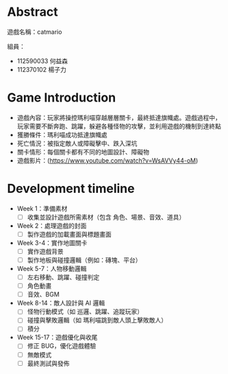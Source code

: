 # Abstract

遊戲名稱：catmario

組員：

- 112590033 何益森
- 112370102 楊子力

# Game Introduction

- 遊戲內容：玩家將操控瑪利喵穿越層層關卡，最終抵達旗幟處。遊戲過程中，玩家需要不斷奔跑、跳躍，躲避各種怪物的攻擊，並利用遊戲的機制到達終點
- 獲勝條件：瑪利喵成功抵達旗幟處
- 死亡情況：被指定敵人或障礙擊中、跌入深坑
- 關卡情形：每個關卡都有不同的地圖設計、障礙物
- 遊戲影片：(https://www.youtube.com/watch?v=WsAVVy44-oM)

# Development timeline

- Week 1：準備素材
  - [ ] 收集並設計遊戲所需素材（包含 角色、場景、音效、道具）

- Week 2：處理遊戲的封面
  - [ ] 製作遊戲的加載畫面與標題畫面

- Week 3-4：實作地圖關卡
  - [ ] 實作遊戲背景
  - [ ] 製作地板與碰撞邏輯（例如：磚塊、平台）

- Week 5-7：人物移動邏輯
  - [ ] 左右移動、跳躍、碰撞判定
  - [ ] 角色動畫
  - [ ] 音效、BGM

- Week 8-14：敵人設計與 AI 邏輯
  - [ ] 怪物行動模式（如 巡邏、跳躍、追蹤玩家）
  - [ ] 碰撞與擊敗邏輯（如 瑪利喵跳到敵人頭上擊敗敵人）
  - [ ] 積分

- Week 15-17：遊戲優化與收尾
  - [ ] 修正 BUG，優化遊戲體驗
  - [ ] 無敵模式
  - [ ] 最終測試與發佈